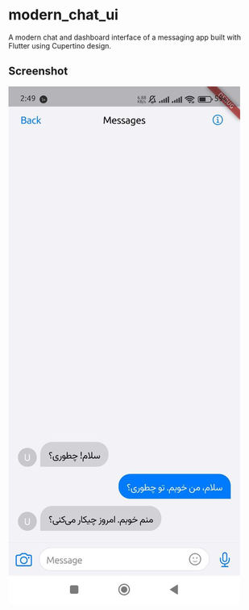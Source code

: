 # modern_chat_ui

A modern chat and dashboard interface of a messaging app built with Flutter using Cupertino design.

## Screenshot

![Chat UI Screenshot](https://raw.githubusercontent.com/AmirrezaKhezerlou/ios_flutter_chat_ui/refs/heads/main/photo_2025-05-31_14-49-53.jpg)
